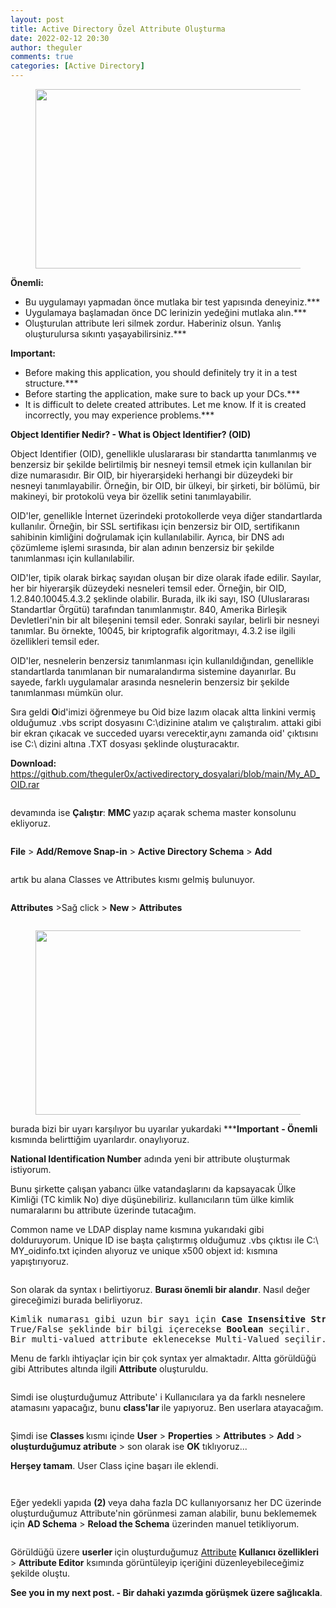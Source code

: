 ```yaml
---
layout: post
title: Active Directory Özel Attribute Oluşturma
date: 2022-02-12 20:30
author: theguler
comments: true
categories: [Active Directory]
---
```

<!-- wp:image {"id":1737,"width":654,"height":287,"sizeSlug":"large","linkDestination":"none"} -->
<figure class="wp-block-image size-large is-resized"><img src="https://theguler.wordpress.com/wp-content/uploads/2022/02/ae.png?w=1024" alt="" class="wp-image-1737" width="654" height="287" /></figure>
<!-- /wp:image -->

<!-- wp:paragraph -->
<p><strong>Önemli:</strong></p>
<!-- /wp:paragraph -->

<!-- wp:list -->
<ul><!-- wp:list-item -->
<li>Bu uygulamayı yapmadan önce mutlaka bir test yapısında deneyiniz.***</li>
<!-- /wp:list-item -->

<!-- wp:list-item -->
<li>Uygulamaya başlamadan önce DC lerinizin yedeğini mutlaka alın.***</li>
<!-- /wp:list-item -->

<!-- wp:list-item -->
<li>Oluşturulan attribute leri silmek zordur. Haberiniz olsun. Yanlış oluşturulursa sıkıntı yaşayabilirsiniz.***</li>
<!-- /wp:list-item --></ul>
<!-- /wp:list -->

<!-- wp:paragraph -->
<p><strong>Important:</strong></p>
<!-- /wp:paragraph -->

<!-- wp:list -->
<ul><!-- wp:list-item -->
<li>Before making this application, you should definitely try it in a test structure.***</li>
<!-- /wp:list-item -->

<!-- wp:list-item -->
<li>Before starting the application, make sure to back up your DCs.***</li>
<!-- /wp:list-item -->

<!-- wp:list-item -->
<li>It is difficult to delete created attributes. Let me know. If it is created incorrectly, you may experience problems.***</li>
<!-- /wp:list-item --></ul>
<!-- /wp:list -->

<!-- wp:paragraph -->
<p><strong>Object Identifier Nedir? - What is Object Identifier? (OID)</strong></p>
<!-- /wp:paragraph -->

<!-- wp:paragraph -->
<p>Object Identifier (OID), genellikle uluslararası bir standartta tanımlanmış ve benzersiz bir şekilde belirtilmiş bir nesneyi temsil etmek için kullanılan bir dize numarasıdır. Bir OID, bir hiyerarşideki herhangi bir düzeydeki bir nesneyi tanımlayabilir. Örneğin, bir OID, bir ülkeyi, bir şirketi, bir bölümü, bir makineyi, bir protokolü veya bir özellik setini tanımlayabilir.</p>
<!-- /wp:paragraph -->

<!-- wp:paragraph -->
<p>OID'ler, genellikle İnternet üzerindeki protokollerde veya diğer standartlarda kullanılır. Örneğin, bir SSL sertifikası için benzersiz bir OID, sertifikanın sahibinin kimliğini doğrulamak için kullanılabilir. Ayrıca, bir DNS adı çözümleme işlemi sırasında, bir alan adının benzersiz bir şekilde tanımlanması için kullanılabilir.</p>
<!-- /wp:paragraph -->

<!-- wp:paragraph -->
<p>OID'ler, tipik olarak birkaç sayıdan oluşan bir dize olarak ifade edilir. Sayılar, her bir hiyerarşik düzeydeki nesneleri temsil eder. Örneğin, bir OID, 1.2.840.10045.4.3.2 şeklinde olabilir. Burada, ilk iki sayı, ISO (Uluslararası Standartlar Örgütü) tarafından tanımlanmıştır. 840, Amerika Birleşik Devletleri'nin bir alt bileşenini temsil eder. Sonraki sayılar, belirli bir nesneyi tanımlar. Bu örnekte, 10045, bir kriptografik algoritmayı, 4.3.2 ise ilgili özellikleri temsil eder.</p>
<!-- /wp:paragraph -->

<!-- wp:paragraph -->
<p>OID'ler, nesnelerin benzersiz tanımlanması için kullanıldığından, genellikle standartlarda tanımlanan bir numaralandırma sistemine dayanırlar. Bu sayede, farklı uygulamalar arasında nesnelerin benzersiz bir şekilde tanımlanması mümkün olur.</p>
<!-- /wp:paragraph -->

<!-- wp:paragraph -->
<p>Sıra geldi <strong>O</strong>id'imizi öğrenmeye bu Oid bize lazım olacak altta linkini vermiş olduğumuz .vbs script dosyasını C:\dizinine atalım ve çalıştıralım. attaki gibi bir ekran çıkacak ve succeded uyarsı verecektir,aynı zamanda oid' çıktısını ise C:\ dizini altına .TXT dosyası şeklinde oluşturacaktır.</p>
<!-- /wp:paragraph -->

<!-- wp:paragraph -->
<p><strong>Download:</strong> <a href="https://github.com/theguler0x/activedirectory_dosyalari/blob/main/My_AD_OID.rar">https://github.com/theguler0x/activedirectory_dosyalari/blob/main/My_AD_OID.rar</a></p>
<!-- /wp:paragraph -->

<!-- wp:image {"id":1746,"sizeSlug":"large","linkDestination":"none"} -->
<figure class="wp-block-image size-large"><img src="https://theguler.wordpress.com/wp-content/uploads/2022/02/0ae.png?w=1024" alt="" class="wp-image-1746" /></figure>
<!-- /wp:image -->

<!-- wp:paragraph -->
<p>devamında ise <strong>Çalıştır</strong>: <strong>MMC </strong>yazıp açarak schema master konsolunu ekliyoruz.</p>
<!-- /wp:paragraph -->

<!-- wp:image {"id":1747,"sizeSlug":"large","linkDestination":"none"} -->
<figure class="wp-block-image size-large"><img src="https://theguler.wordpress.com/wp-content/uploads/2022/02/ae1.png?w=1024" alt="" class="wp-image-1747" /></figure>
<!-- /wp:image -->

<!-- wp:paragraph -->
<p><strong>File</strong> &gt; <strong>Add/Remove Snap-in</strong> &gt; <strong>Active Directory Schema</strong> &gt; <strong>Add</strong></p>
<!-- /wp:paragraph -->

<!-- wp:image {"id":1749,"sizeSlug":"large","linkDestination":"none"} -->
<figure class="wp-block-image size-large"><img src="https://theguler.wordpress.com/wp-content/uploads/2022/02/ae2.png?w=1024" alt="" class="wp-image-1749" /></figure>
<!-- /wp:image -->

<!-- wp:paragraph -->
<p>artık bu alana Classes ve Attributes kısmı gelmiş bulunuyor.</p>
<!-- /wp:paragraph -->

<!-- wp:image {"id":1751,"sizeSlug":"large","linkDestination":"none"} -->
<figure class="wp-block-image size-large"><img src="https://theguler.wordpress.com/wp-content/uploads/2022/02/ae3.png?w=1024" alt="" class="wp-image-1751" /></figure>
<!-- /wp:image -->

<!-- wp:paragraph -->
<p><strong>Attributes</strong> &gt;Sağ click &gt; <strong>New </strong>&gt; <strong>Attributes</strong></p>
<!-- /wp:paragraph -->

<!-- wp:image {"id":1753,"sizeSlug":"large","linkDestination":"none"} -->
<figure class="wp-block-image size-large"><img src="https://theguler.wordpress.com/wp-content/uploads/2022/02/ae4.png?w=1024" alt="" class="wp-image-1753" /></figure>
<!-- /wp:image -->

<!-- wp:image {"id":1756,"width":658,"height":295,"sizeSlug":"large","linkDestination":"none"} -->
<figure class="wp-block-image size-large is-resized"><img src="https://theguler.wordpress.com/wp-content/uploads/2022/02/ae6.png?w=1012" alt="" class="wp-image-1756" width="658" height="295" /></figure>
<!-- /wp:image -->

<!-- wp:paragraph -->
<p>burada bizi bir uyarı karşılıyor bu uyarılar yukardaki  ***<strong>Important</strong> <strong>- Önemli </strong>kısmında belirttiğim uyarılardır. onaylıyoruz.</p>
<!-- /wp:paragraph -->

<!-- wp:paragraph -->
<p><strong>National Identification Number</strong> adında yeni bir attribute oluşturmak istiyorum.</p>
<!-- /wp:paragraph -->

<!-- wp:paragraph -->
<p>Bunu şirkette çalışan yabancı ülke vatandaşlarını da kapsayacak Ülke Kimliği (TC kimlik No) diye düşünebiliriz. kullanıcıların tüm ülke kimlik numaralarını bu attribute üzerinde tutacağım.</p>
<!-- /wp:paragraph -->

<!-- wp:paragraph -->
<p>Common name ve LDAP display name kısmına yukarıdaki gibi dolduruyorum. Unique ID ise başta çalıştırmış olduğumuz .vbs çıktısı ile C:\ MY_oidinfo.txt içinden alıyoruz ve unique x500 objext id: kısmına yapıştırıyoruz.</p>
<!-- /wp:paragraph -->

<!-- wp:image {"id":1757,"sizeSlug":"large","linkDestination":"none"} -->
<figure class="wp-block-image size-large"><img src="https://theguler.wordpress.com/wp-content/uploads/2022/02/ae5.png?w=1024" alt="" class="wp-image-1757" /></figure>
<!-- /wp:image -->

<!-- wp:paragraph -->
<p>Son olarak da syntax ı belirtiyoruz. <strong>Burası önemli bir alandır</strong>. Nasıl değer gireceğimizi burada belirliyoruz. </p>
<!-- /wp:paragraph -->

<!-- wp:preformatted -->
<pre class="wp-block-preformatted">Kimlik numarası gibi uzun bir sayı için <strong>Case Insensitive String</strong> kullanılabilir.
True/False şeklinde bir bilgi içerecekse <strong>Boolean</strong> seçilir. 
Bir multi-valued attribute eklenecekse Multi-Valued seçilir.</pre>
<!-- /wp:preformatted -->

<!-- wp:paragraph -->
<p>Menu de farklı ihtiyaçlar için bir çok syntax yer almaktadır. Altta görüldüğü gibi Attributes altında ilgili <strong>Attribute</strong> oluşturuldu.</p>
<!-- /wp:paragraph -->

<!-- wp:image {"id":1760,"sizeSlug":"large","linkDestination":"none"} -->
<figure class="wp-block-image size-large"><img src="https://theguler.wordpress.com/wp-content/uploads/2022/02/ae7.png?w=1024" alt="" class="wp-image-1760" /></figure>
<!-- /wp:image -->

<!-- wp:paragraph -->
<p>Simdi ise oluşturduğumuz Attribute' i Kullanıcılara ya da farklı nesnelere atamasını yapacağız, bunu <strong>class'lar </strong>ile yapıyoruz. Ben userlara atayacağım.</p>
<!-- /wp:paragraph -->

<!-- wp:image {"id":1762,"sizeSlug":"large","linkDestination":"none"} -->
<figure class="wp-block-image size-large"><img src="https://theguler.wordpress.com/wp-content/uploads/2022/02/ae8.png?w=1024" alt="" class="wp-image-1762" /></figure>
<!-- /wp:image -->

<!-- wp:paragraph -->
<p>Şimdi ise <strong>Classes </strong>kısmı içinde <strong>User</strong> &gt; <strong>Properties</strong> &gt; <strong>Attributes</strong> &gt; <strong>Add </strong>&gt; <strong>oluşturduğumuz atribute</strong> &gt; son olarak ise <strong>OK</strong> tıklıyoruz...</p>
<!-- /wp:paragraph -->

<!-- wp:paragraph -->
<p><strong>Herşey tamam</strong>. User Class içine başarı ile eklendi.</p>
<!-- /wp:paragraph -->

<!-- wp:image {"id":1764,"sizeSlug":"large","linkDestination":"none"} -->
<figure class="wp-block-image size-large"><img src="https://theguler.wordpress.com/wp-content/uploads/2022/02/ae9.png?w=1024" alt="" class="wp-image-1764" /></figure>
<!-- /wp:image -->

<!-- wp:image {"id":1766,"sizeSlug":"large","linkDestination":"none"} -->
<figure class="wp-block-image size-large"><img src="https://theguler.wordpress.com/wp-content/uploads/2022/02/ae10.png?w=1024" alt="" class="wp-image-1766" /></figure>
<!-- /wp:image -->

<!-- wp:paragraph -->
<p>Eğer yedekli yapıda <strong>(2) </strong>veya daha fazla DC kullanıyorsanız her DC üzerinde oluşturduğumuz Attribute'nin görünmesi zaman alabilir, bunu beklememek için <strong>AD Schema</strong> &gt; <strong>Reload the Schema</strong> üzerinden manuel tetikliyorum.</p>
<!-- /wp:paragraph -->

<!-- wp:image {"id":1768,"sizeSlug":"large","linkDestination":"none"} -->
<figure class="wp-block-image size-large"><img src="https://theguler.wordpress.com/wp-content/uploads/2022/02/ae11.png?w=1024" alt="" class="wp-image-1768" /></figure>
<!-- /wp:image -->

<!-- wp:paragraph -->
<p>Görüldüğü üzere <strong>userler </strong>için oluşturduğumuz <span style="text-decoration:underline">Attribute</span> <strong>Kullanıcı özellikleri</strong> &gt; <strong>Attribute Editor</strong> ksımında görüntüleyip içeriğini düzenleyebileceğimiz şekilde oluştu.</p>
<!-- /wp:paragraph -->

<!-- wp:paragraph -->
<p><strong>See you in my next post. - Bir dahaki yazımda görüşmek üzere sağlıcakla</strong>.</p>
<!-- /wp:paragraph -->

<!-- wp:paragraph -->
<p> </p>
<!-- /wp:paragraph -->

